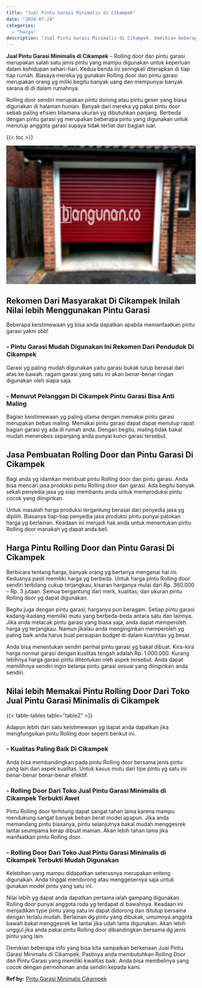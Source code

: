 ```yaml
---
title: "Jual Pintu Garasi Minimalis di Cikampek"
date: "2024-07-24"
categories: 
  - "harga"
description: "Jual Pintu Garasi Minimalis di Cikampek. Demikian beberapa info yang bisa kita sampaikan berkenaan Jual Pintu Garasi Minimalis di Cikampek. Pastinya anda mem..."
---
```


**Jual Pintu Garasi Minimalis di Cikampek** – Rolling door dan pintu garasi merupakan salah satu jenis pintu yang mampu digunakan untuk keperluan dalam kehidupan sehari-hari. Kedua benda ini seringkali diterapkan di tiap tiap rumah. Biasaya mereka yg gunakan Rolling door dan pintu garasi merupakan orang yg miliki begitu banyak uang dan mempunyai banyak sarana di di dalam rumahnya.

Rolling door sendiri merupakan pintu dorong atau pintu geser yang biasa digunakan di halaman hunian. Banyak dari mereka yg pakai pintu door sebab paling efisien bilamana ukuran yg dibutuhkan panjang. Berbeda dengan pintu garasi yg merupakan beberapa pintu yang digunakan untuk menutup anggota garasi supaya tidak terliat dari bagian luar.

{{< toc >}}

![Jual Pintu Garasi Minimalis di Cikampek](/images/pintu-garasi-31.png)

## Rekomen Dari Masyarakat Di Cikampek Inilah Nilai lebih Menggunakan Pintu Garasi

Beberapa keistimewaan yg bisa anda dapatkan apabila memanfaatkan pintu garasi yakni sbb!

### \- Pintu Garasi Mudah Digunakan Ini Rekomen Dari Penduduk Di Cikampek

Garasi yg paling mudah digunakan yaitu garasi bukak tutup berasal dari atas ke bawah. ragam garasi yang satu ini akan benar-benar ringan digunakan oleh siapa saja.

### \- Menurut Pelanggan Di Cikampek Pintu Garasi Bisa Anti Maling

Bagian keistimewaan yg paling utama dengan memakai pintu garasi merupakan bebas maling. Memakai pintu garasi dapat dapat menutup rapat bagian garasi yg ada di rumah anda. Dengan begitu, maling tidak bakal mudah menerobos sepanjang anda punyai kunci garasi tersebut.

## Jasa Pembuatan Rolling Door dan Pintu Garasi Di Cikampek

Bagi anda yg idamkan membuat pintu Rolling door dan pintu garasi. Anda bisa mencari jasa produksi pintu Rolling door dan garasi. Ada begitu banyak sekali penyedia jasa yg siap membantu anda untuk memproduksi pintu cocok yang diinginkan.

Untuk masalah harga produksi tergantung berasal dari penyedia jasa yg dipilih. Biasanya tiap-tiap penyedia jasa produksi pintu punyai patokan harga yg berlainan. Keadaan ini menjadi hak anda untuk menentukan pintu Rolling door manakah yg dapat anda beli.

## Harga Pintu Rolling Door dan Pintu Garasi Di Cikampek

Berbicara tentang harga, banyak orang yg bertanya mengenai hal ini. Keduanya pasti memiliki harga yg berbeda. Untuk harga pintu Rolling door sendiri terbilang cukup terjangkau, kisaran harganya mulai dari Rp. 360.000 – Rp. 3 jutaan. Semua bergantung dari merk, kualitas, dan ukuran pintu Rolling door yg dapat digunakan.

Begitu juga dengan pintu garasi, harganya pun beragam. Setiap pintu garasi kadang-kadang memiliki mutu yang berbeda-beda antara satu dan lainnya. Jika anda melacak pintu garasi yang biasa saja, anda dapat memperoleh harga yg terjangkau. Namun jikalau anda menginginkan memperoleh yg paling baik anda harus buat persiapan budget di dalam kuantitas yg besar.

Anda bisa menentukan sendiri perihal pintu garasi yg bakal dibuat. Kira-kira harga normal garasi dengan kualitas tengah adalah Rp. 1.000.000. Kurang lebihnya harga garasi pintu ditentukan oleh aspek tersebut. Anda dapat memilihnya sendiri ingin belanja pintu garasi sesuai yang diinginkan anda sendiri.

## Nilai lebih Memakai Pintu Rolling Door Dari Toko Jual Pintu Garasi Minimalis di Cikampek

{{< table-tables table="table2" >}}

Adapun lebih dari satu keistimewaan yg dapat anda dapatkan jika mengfungsikan pintu Rolling door seperti berikut ini.

### \- Kualitas Paling Baik Di Cikampek

Anda bisa membandingkan pada pintu Rolling door bersama jenis pintu yang lain dari aspek kualitas. Untuk kasus mutu dari tipe pintu yg satu ini benar-benar benar-benar efektif.

### \- Rolling Door Dari Toko Jual Pintu Garasi Minimalis di Cikampek Terbukti Awet

Pintu Rolling door terhitung dapat sangat tahan lama karena mampu mendukung sangat banyak beban berat model apapun. Jika anda memandang pintu biasanya, pintu selanjutnya bakal mudah menggesrek lantai seumpama kerap dibuat mainan. Akan lebih tahan lama jika manfaatkan pintu Rolling door.

### \- Rolling Door Dari Toko Jual Pintu Garasi Minimalis di Cikampek Terbukti Mudah Digunakan

Kelebihan yang mampu didapatkan seterusnya merupakan enteng digunakan. Anda tinggal mendorong atau menggesernya saja untuk gunakan model pintu yang satu ini.

Nilai lebih yg dapat anda dapatkan pertama ialah gampang digunakan. Rolling door punyai anggota roda yg terdapat di bawahnya. Keadaan ini menjadikan type pintu yang satu ini dapat didorong dan ditutup bersama dengan terlalu mudah. Berlainan dg pintu yang dibukak, umumnya anggota bawah bakal menggesrek ke lantai jika udah lama digunakan. Akan lebih unggul jika anda pakai pintu Rolling door dibandingkan bersama dg jenis pintu yang lain.

Demikian beberapa info yang bisa kita sampaikan berkenaan Jual Pintu Garasi Minimalis di Cikampek. Pastinya anda membutuhkan Rolling Door dan Pintu Garasi yang memiliki kwalitas baik. Anda bisa membelinya yang cocok dengan permohonan anda sendiri kepada kami.

**Ref by:** [Pintu Garasi Minimalis Cikampek](https://id.wikipedia.org/wiki/Pintu)
